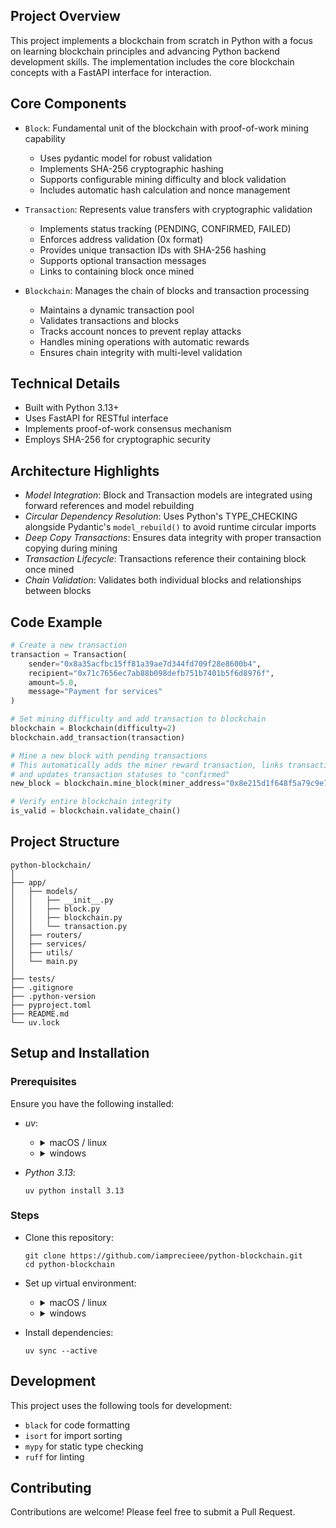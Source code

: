 ## Project Overview

This project implements a blockchain from scratch in Python with a focus on learning blockchain principles and advancing Python backend development skills. The implementation includes the core blockchain concepts with a FastAPI interface for interaction.

## Core Components

- `Block`: Fundamental unit of the blockchain with proof-of-work mining capability
    - Uses pydantic model for robust validation
    - Implements SHA-256 cryptographic hashing
    - Supports configurable mining difficulty and block validation 
    - Includes automatic hash calculation and nonce management

- `Transaction`: Represents value transfers with cryptographic validation
    - Implements status tracking (PENDING, CONFIRMED, FAILED)
    - Enforces address validation (0x format)
    - Provides unique transaction IDs with SHA-256 hashing
    - Supports optional transaction messages
    - Links to containing block once mined

- `Blockchain`: Manages the chain of blocks and transaction processing
    - Maintains a dynamic transaction pool
    - Validates transactions and blocks
    - Tracks account nonces to prevent replay attacks
    - Handles mining operations with automatic rewards
    - Ensures chain integrity with multi-level validation

## Technical Details

- Built with Python 3.13+
- Uses FastAPI for RESTful interface
- Implements proof-of-work consensus mechanism
- Employs SHA-256 for cryptographic security

## Architecture Highlights

- _Model Integration_: Block and Transaction models are integrated using forward references and model rebuilding
- _Circular Dependency Resolution_: Uses Python's TYPE_CHECKING alongside Pydantic's `model_rebuild()` to avoid runtime circular imports
- _Deep Copy Transactions_: Ensures data integrity with proper transaction copying during mining
- _Transaction Lifecycle_: Transactions reference their containing block once mined
- _Chain Validation_: Validates both individual blocks and relationships between blocks

## Code Example

```python
# Create a new transaction
transaction = Transaction(
    sender="0x8a35acfbc15ff81a39ae7d344fd709f28e8600b4",
    recipient="0x71c7656ec7ab88b098defb751b7401b5f6d8976f",
    amount=5.0,
    message="Payment for services"
)

# Set mining difficulty and add transaction to blockchain
blockchain = Blockchain(difficulty=2)
blockchain.add_transaction(transaction)

# Mine a new block with pending transactions
# This automatically adds the miner reward transaction, links transactions to the block,
# and updates transaction statuses to "confirmed"
new_block = blockchain.mine_block(miner_address="0x8e215d1f648f5a79c9e711f8ca4c8ebd5ca948b8")

# Verify entire blockchain integrity
is_valid = blockchain.validate_chain()
```

## Project Structure

```shell
python-blockchain/
│
├── app/              
│   ├── models/   
│   │   ├── __init__.py     
│   │   ├── block.py       
│   │   ├── blockchain.py   
│   │   └── transaction.py  
│   ├── routers/    
│   ├── services/ 
│   ├── utils/ 
│   └── main.py   
│
├── tests/     
├── .gitignore      
├── .python-version        
├── pyproject.toml     
├── README.md   
└── uv.lock              
```

## Setup and Installation

### Prerequisites

Ensure you have the following installed:

- *uv*:
    - <details><summary>macOS / linux</summary>

        ```shell
        curl -LsSf https://astral.sh/uv/install.sh | sh
        ```
        </details>
    - <details><summary>windows</summary>

        ```shell
        powershell -ExecutionPolicy ByPass -c "irm https://astral.sh/uv/install.ps1 | iex"
        ```
        </details>
    
- *Python 3.13*:

    ```shell
    uv python install 3.13
    ```

### Steps

- Clone this repository:

    ```shell
    git clone https://github.com/iamprecieee/python-blockchain.git
    cd python-blockchain
    ```
- Set up virtual environment:
    - <details><summary>macOS / linux</summary>

        ```shell
        uv venv --python 3.13
        source .venv/bin/activate
        ```
        </details>
    - <details><summary>windows</summary>

        ```shell
        uv venv --python 3.13
        .venv\Scripts\Activate
        ```
        </details>

- Install dependencies:

    ```shell
    uv sync --active
    ```

## Development

This project uses the following tools for development:

- `black` for code formatting
- `isort` for import sorting
- `mypy` for static type checking
- `ruff` for linting

## Contributing
Contributions are welcome! Please feel free to submit a Pull Request.